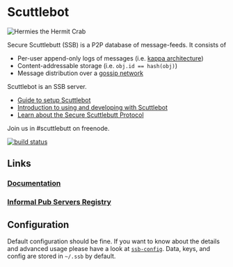 # Scuttlebot

![Hermies the Hermit Crab](https://avatars2.githubusercontent.com/u/10190339?v=3&s=200)

Secure Scuttlebutt (SSB) is a P2P database of message-feeds.
It consists of

- Per-user append-only logs of messages (i.e. [kappa architecture](http://www.kappa-architecture.com/))
- Content-addressable storage (i.e. `obj.id == hash(obj)`)
- Message distribution over a [gossip network](https://en.wikipedia.org/wiki/Gossip_protocol)

Scuttlebot is an SSB server.

 - [Guide to setup Scuttlebot](https://github.com/ssbc/docs#setup-scuttlebot)
 - [Introduction to using and developing with Scuttlebot](https://github.com/ssbc/docs/blob/master/intro-to-using-sbot.md)
 - [Learn about the Secure Scuttlebutt Protocol](https://github.com/ssbc/docs/blob/master/learn.md)

Join us in #scuttlebutt on freenode.

[![build status](https://secure.travis-ci.org/ssbc/scuttlebot.png)](http://travis-ci.org/ssbc/scuttlebot)

## Links

### [Documentation](https://github.com/ssbc/docs)
### [Informal Pub Servers Registry](https://github.com/ssbc/scuttlebot/wiki/Pub-servers)

## Configuration

Default configuration should be fine.
If you want to know about the details and advanced usage please have a look at [`ssb-config`](https://github.com/ssbc/ssb-config).
Data, keys, and config are stored in `~/.ssb` by default.